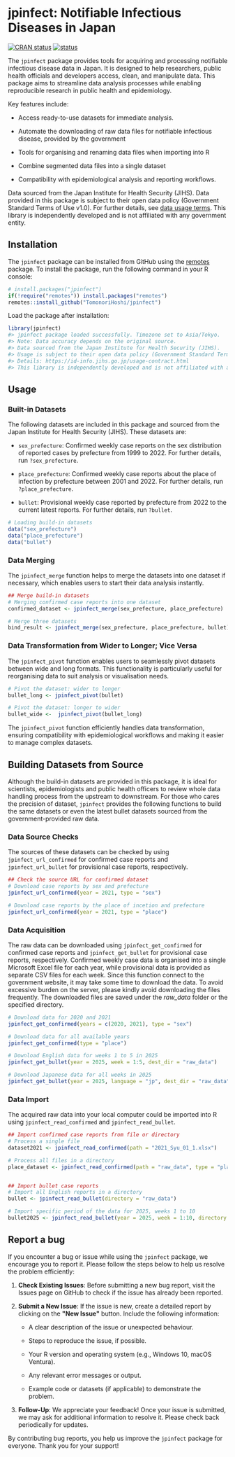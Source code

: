 # jpinfect: Notifiable Infectious Diseases in Japan

<!-- badges: start -->
[![CRAN status](https://www.r-pkg.org/badges/version/jpinfect)](https://cran.r-project.org/package=jpinfect)
 [![status](https://joss.theoj.org/papers/4953ebf555b62a01098a78374465fa92/status.svg)](https://joss.theoj.org/papers/4953ebf555b62a01098a78374465fa92)
<!-- badges: end -->

The `jpinfect` package provides tools for acquiring and processing notifiable infectious disease data in Japan. It is designed to help researchers, public health officials and developers access, clean, and manipulate data. This package aims to streamline data analysis processes while enabling reproducible research in public health and epidemiology.

Key features include:

-   Access ready-to-use datasets for immediate analysis.

-   Automate the downloading of raw data files for notifiable infectious disease, provided by the government

-   Tools for organising and renaming data files when importing into R

-   Combine segmented data files into a single dataset

-   Compatibility with epidemiological analysis and reporting workflows.

Data sourced from the Japan Institute for Health Security (JIHS). Data provided in this package is subject to their open data policy (Government Standard Terms of Use v1.0). For further details, see [data usage terms](https://id-info.jihs.go.jp/usage-contract.html). This library is independently developed and is not affiliated with any government entity.

## Installation

The `jpinfect` package can be installed from GitHub using the [remotes](https://github.com/r-lib/remotes/) package. To install the package, run the following command in your R console:

``` r
# install.packages("jpinfect")
if(!require("remotes")) install.packages("remotes")
remotes::install_github("TomonoriHoshi/jpinfect")
```

Load the package after installation:

``` r
library(jpinfect)
#> jpinfect package loaded successfully. Timezone set to Asia/Tokyo.
#> Note: Data accuracy depends on the original source.
#> Data sourced from the Japan Institute for Health Security (JIHS).
#> Usage is subject to their open data policy (Government Standard Terms of Use v1.0).
#> Details: https://id-info.jihs.go.jp/usage-contract.html
#> This library is independently developed and is not affiliated with any government entity.
```

## Usage

### Built-in Datasets

The following datasets are included in this package and sourced from the Japan Institute for Health Security (JIHS). These datasets are:

-   `sex_prefecture`: Confirmed weekly case reports on the sex distribution of reported cases by prefecture from 1999 to 2022. For further details, run `?sex_prefecture`.

-   `place_prefecture`: Confirmed weekly case reports about the place of infection by prefecture between 2001 and 2022. For further details, run `?place_prefecture`.

-   `bullet`: Provisional weekly case reported by prefecture from 2022 to the current latest reports. For further details, run `?bullet`.

``` r
# Loading build-in datasets
data("sex_prefecture")
data("place_prefecture")
data("bullet")
```

### Data Merging

The `jpinfect_merge` function helps to merge the datasets into one dataset if necessary, which enables users to start their data analysis instantly.

``` r
## Merge build-in datasets
# Merging confirmed case reports into one dataset
confirmed_dataset <- jpinfect_merge(sex_prefecture, place_prefecture)

# Merge three datasets
bind_result <- jpinfect_merge(sex_prefecture, place_prefecture, bullet)
```

### **Data Transformation from Wider to Longer; Vice Versa**

The `jpinfect_pivot` function enables users to seamlessly pivot datasets between wide and long formats. This functionality is particularly useful for reorganising data to suit analysis or visualisation needs.

``` r
# Pivot the dataset: wider to longer
bullet_long <- jpinfect_pivot(bullet)

# Pivot the dataset: longer to wider
bullet_wide <-  jpinfect_pivot(bullet_long)
```

The `jpinfect_pivot` function efficiently handles data transformation, ensuring compatibility with epidemiological workflows and making it easier to manage complex datasets.

## Building Datasets from Source

Although the build-in datasets are provided in this package, it is ideal for scientists, epidemiologists and public health officers to review whole data handling process from the upstream to downstream. For those who cares the precision of dataset, `jpinfect` provides the following functions to build the same datasets or even the latest bullet datasets sourced from the government-provided raw data.

### Data Source Checks

The sources of these datasets can be checked by using `jpinfect_url_confirmed` for confirmed case reports and `jpinfect_url_bullet` for provisional case reports, respectively.

``` r
## Check the source URL for confirmed dataset
# Download case reports by sex and prefecture
jpinfect_url_confirmed(year = 2021, type = "sex")

# Download case reports by the place of incetion and prefecture
jpinfect_url_confirmed(year = 2021, type = "place")
```

### Data Acquisition

The raw data can be downloaded using `jpinfect_get_confirmed` for confirmed case reports and `jpinfect_get_bullet` for provisional case reports, respectively. Confirmed weekly case data is organised into a single Microsoft Excel file for each year, while provisional data is provided as separate CSV files for each week. Since this function connect to the government website, it may take some time to download the data. To avoid excessive burden on the server, please kindly avoid downloading the files frequently. The downloaded files are saved under the *raw_data* folder or the specified directory.

``` r
# Download data for 2020 and 2021
jpinfect_get_confirmed(years = c(2020, 2021), type = "sex")

# Download data for all available years
jpinfect_get_confirmed(type = "place")

# Download English data for weeks 1 to 5 in 2025
jpinfect_get_bullet(year = 2025, week = 1:5, dest_dir = "raw_data")

# Download Japanese data for all weeks in 2025
jpinfect_get_bullet(year = 2025, language = "jp", dest_dir = "raw_data")
```

### Data Import

The acquired raw data into your local computer could be imported into R using `jpinfect_read_confirmed` and `jpinfect_read_bullet`.

``` r
## Import confirmed case reports from file or directory
# Process a single file
dataset2021 <- jpinfect_read_confirmed(path = "2021_Syu_01_1.xlsx")

# Process all files in a directory
place_dataset <- jpinfect_read_confirmed(path = "raw_data", type = "place")


## Import bullet case reports
# Import all English reports in a directory
bullet <- jpinfect_read_bullet(directory = "raw_data")

# Import specific period of the data for 2025, weeks 1 to 10
bullet2025 <- jpinfect_read_bullet(year = 2025, week = 1:10, directory = "raw_data")
```

## Report a bug

If you encounter a bug or issue while using the `jpinfect` package, we encourage you to report it. Please follow the steps below to help us resolve the problem efficiently:

1.  **Check Existing Issues**: Before submitting a new bug report, visit the Issues page on GitHub to check if the issue has already been reported.

2.  **Submit a New Issue**: If the issue is new, create a detailed report by clicking on the **"New Issue"** button. Include the following information:

    -   A clear description of the issue or unexpected behaviour.

    -   Steps to reproduce the issue, if possible.

    -   Your R version and operating system (e.g., Windows 10, macOS Ventura).

    -   Any relevant error messages or output.

    -   Example code or datasets (if applicable) to demonstrate the problem.

3.  **Follow-Up**: We appreciate your feedback! Once your issue is submitted, we may ask for additional information to resolve it. Please check back periodically for updates.

By contributing bug reports, you help us improve the `jpinfect` package for everyone. Thank you for your support!
